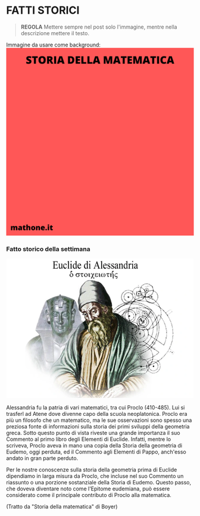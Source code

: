 # FATTI STORICI

>**REGOLA** Mettere sempre nel post solo l'immagine, mentre nella descrizione mettere il testo.

Immagine da usare come background:
![Template fatti storici](templateStoria.png)

### Fatto storico della settimana

![Euclide](euclide-di-alessandria.webp)

Alessandria fu la patria di vari matematici, tra cui Proclo (410-485). Lui si trasferl ad Atene dove divenne capo della scuola neoplatonica. Proclo era più un filosofo che un matematico, ma le sue osservazioni sono spesso una preziosa fonte di informazioni sulla storia dei primi sviluppi della geometria greca. Sotto questo punto di vista riveste una grande importanza il suo Commento al primo libro degli Elementi di Euclide. Infatti, mentre lo scriveva, Proclo aveva in mano una copia della Storia della geometria di Eudemo, oggi perduta, ed il Commento agli Elementi di Pappo, anch'esso andato in gran parte perduto. 

Per le nostre conoscenze sulla storia della geometria prima di Euclide dipendiamo in larga misura da Proclo, che incluse nel suo Commento un riassunto o una porzione sostanziale della Storia di Eudemo. Questo passo, che doveva diventare noto come l'Epitome eudemiana, può essere considerato come il principale contributo di Proclo alla matematica.

(Tratto da "Storia della matematica" di Boyer)